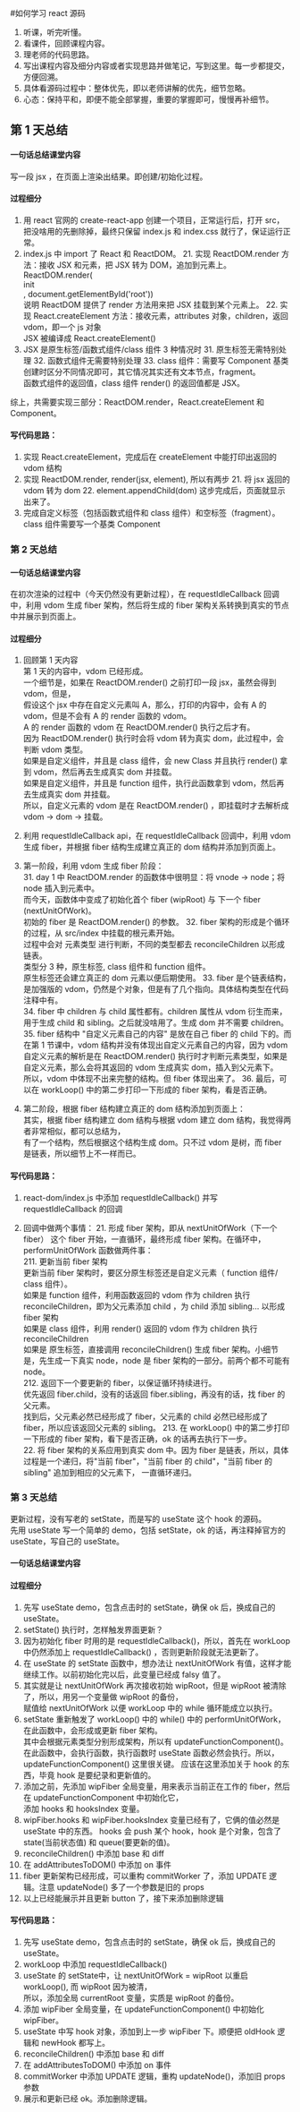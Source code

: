#如何学习 react 源码
1. 听课，听完听懂。
2. 看课件，回顾课程内容。
3. 理老师的代码思路。
4. 写出课程内容及细分内容或者实现思路并做笔记，写到这里。每一步都提交，方便回溯。
5. 具体看源码过程中：整体优先，即以老师讲解的优先，细节忽略。
6. 心态：保持平和，即便不能全部掌握，重要的掌握即可，慢慢再补细节。


## 第 1 天总结
#### 一句话总结课堂内容
写一段 jsx ，在页面上渲染出结果。即创建/初始化过程。

#### 过程细分
1. 用 react 官网的 create-react-app 创建一个项目，正常运行后，打开 src，把没啥用的先删除掉，最终只保留 index.js 和 index.css 就行了，保证运行正常。
2. index.js 中 import 了 React 和 ReactDOM。
    21. 实现 ReactDOM.render 方法：接收 JSX 和元素，把 JSX 转为 DOM，追加到元素上。
    ReactDOM.render(<div>init</div>, document.getElementById('root'))  
    说明 ReactDOM 提供了 render 方法用来把 JSX 挂载到某个元素上。
    22. 实现 React.createElement 方法：接收元素，attributes 对象，children，返回 vdom，即一个 js 对象  
    JSX 被编译成 React.createElement()
3. JSX 是原生标签/函数式组件/class 组件 3 种情况时
    31. 原生标签无需特别处理
    32. 函数式组件无需要特别处理
    33. class 组件：需要写 Component 基类  
    创建时区分不同情况即可，其它情况其实还有文本节点，fragment。  
    函数式组件的返回值，class 组件 render() 的返回值都是 JSX。
    
综上，共需要实现三部分：ReactDOM.render，React.createElement 和 Component。
 
#### 写代码思路：
1. 实现 React.createElement，完成后在 createElement 中能打印出返回的 vdom 结构
2. 实现 ReactDOM.render, render(jsx, element), 所以有两步
    21. 将 jsx 返回的 vdom 转为 dom
    22. element.appendChild(dom)
    这步完成后，页面就显示出来了。
3. 完成自定义标签（包括函数式组件和 class 组件）和空标签（fragment）。class 组件需要写一个基类 Component


### 第 2 天总结
#### 一句话总结课堂内容
在初次渲染的过程中（今天仍然没有更新过程），在 requestIdleCallback 回调中，利用 vdom 生成 fiber 架构，然后将生成的 fiber 架构关系转换到真实的节点中并展示到页面上。

#### 过程细分
1. 回顾第 1 天内容  
第 1 天的内容中，vdom 已经形成。  
一个细节是，如果在 ReactDOM.render() 之前打印一段 jsx，虽然会得到 vdom，但是，  
假设这个 jsx 中存在自定义元素叫 A，那么，打印的内容中，会有 A 的 vdom，但是不会有 A 的 render 函数的 vdom。  
A 的 render 函数的 vdom 在 ReactDOM.render() 执行之后才有。  
因为 ReactDOM.render() 执行时会将 vdom 转为真实 dom，此过程中，会判断 vdom 类型。  
如果是自定义组件，并且是 class 组件，会 new Class 并且执行 render() 拿到 vdom，然后再去生成真实 dom 并挂载。  
如果是自定义组件，并且是 function 组件，执行此函数拿到 vdom，然后再去生成真实 dom 并挂载。  
所以，自定义元素的 vdom 是在 ReactDOM.render() ，即挂载时才去解析成 vdom -> dom -> 挂载。

2. 利用 requestIdleCallback api，在 requestIdleCallback 回调中，利用 vdom 生成 fiber，并根据 fiber 结构生成建立真正的 dom 结构并添加到页面上。   

3. 第一阶段，利用 vdom 生成 fiber 阶段：  
    31. day 1 中 ReactDOM.render 的函数体中很明显：将 vnode -> node；将 node 插入到元素中。  
    而今天，函数体中变成了初始化首个 fiber (wipRoot) 与 下一个 fiber (nextUnitOfWork)。  
    初始的 fiber 是 ReactDOM.render() 的参数。
    32. fiber 架构的形成是个循环的过程，从 src/index 中挂载的根元素开始。  
    过程中会对 元素类型 进行判断，不同的类型都去 reconcileChildren 以形成链表。  
    类型分 3 种，原生标签, class 组件和 function 组件。  
    原生标签还会建立真正的 dom 元素以便后期使用。 
    33. fiber 是个链表结构，是加强版的 vdom，仍然是个对象，但是有了几个指向。具体结构类型在代码注释中有。      
    34. fiber 中 children 与 child 属性都有。children 属性从 vdom 衍生而来，用于生成 child 和 sibling。之后就没啥用了。生成 dom 并不需要 children。      
    35. fiber 结构中 "自定义元素自己的内容" 是放在自己 fiber 的 child 下的。而在第 1 节课中，vdom 结构并没有体现出自定义元素自己的内容，因为 vdom 自定义元素的解析是在 ReactDOM.render() 执行时才判断元素类型，如果是自定义元素，那么会将其返回的 vdom 生成真实 dom，插入到父元素下。  
所以，vdom 中体现不出来完整的结构。但 fiber 体现出来了。
    36. 最后，可以在 workLoop() 中的第二步打印一下形成的 fiber 架构，看是否正确。
    
4. 第二阶段，根据 fiber 结构建立真正的 dom 结构添加到页面上：  
其实，根据 fiber 结构建立 dom 结构与根据 vdom 建立 dom 结构，我觉得两者非常相似，都可以总结为，  
有了一个结构，然后根据这个结构生成 dom。只不过 vdom 是树，而 fiber 是链表，所以细节上不一样而已。


#### 写代码思路：
1. react-dom/index.js 中添加 requestIdleCallback() 并写 requestIdleCallback 的回调

2. 回调中做两个事情：
    21. 形成 fiber 架构，即从 nextUnitOfWork（下一个 fiber） 这个 fiber 开始，一直循环，最终形成 fiber 架构。在循环中，performUnitOfWork 函数做两件事：  
        211. 更新当前 fiber 架构  
        更新当前 fiber 架构时，要区分原生标签还是自定义元素（ function 组件/ class 组件）。  
        如果是 function 组件，利用函数返回的 vdom 作为 children 执行 reconcileChildren，即为父元素添加 child ，为 child 添加 sibling... 以形成fiber 架构  
        如果是 class 组件，利用 render() 返回的 vdom 作为 children 执行 reconcileChildren  
        如果是 原生标签，直接调用  reconcileChildren() 生成 fiber 架构。小细节是，先生成一下真实 node，node 是 fiber 架构的一部分。前两个都不可能有 node。  
        212. 返回下一个要更新的 fiber，以保证循环持续进行。  
        优先返回 fiber.child，没有的话返回 fiber.sibling，再没有的话，找 fiber 的父元素。  
        找到后，父元素必然已经形成了 fiber，父元素的 child 必然已经形成了 fiber，所以应该返回父元素的 sibling。 
        213. 在 workLoop() 中的第二步打印一下形成的 fiber 架构，看下是否正确，ok 的话再去执行下一步。    
    22. 将 fiber 架构的关系应用到真实 dom 中。因为 fiber 是链表，所以，具体过程是一个递归，将"当前 fiber"，"当前 fiber 的 child"，"当前 fiber 的 sibling" 追加到相应的父元素下，
        一直循环递归。
        
### 第 3 天总结
更新过程，没有写老的 setState，而是写的 useState 这个 hook 的源码。  
先用 useState 写一个简单的 demo，包括 setState，ok 的话，再注释掉官方的 useState，写自己的 useState。

#### 一句话总结课堂内容


#### 过程细分
1. 先写 useState demo，包含点击时的 setState，确保 ok 后，换成自己的 useState。
2. setState() 执行时，怎样触发界面更新？
3. 因为初始化 fiber 时用的是 requestIdleCallback()，所以，首先在 workLoop 中仍然添加上 requestIdleCallback() ，否则更新阶段就无法更新了。
4. 在 useState 的 setState 函数中，想办法让 nextUnitOfWork 有值，这样才能继续工作。以前初始化完以后，此变量已经成 falsy 值了。
5. 其实就是让 nextUnitOfWork 再次接收初始 wipRoot，但是 wipRoot 被清除了，所以，用另一个变量做 wipRoot 的备份，  
    赋值给 nextUnitOfWork 以便 workLoop 中的 while 循环能成立以执行。
6. setState 重新触发了 workLoop() 中的 while() 中的 performUnitOfWork，在此函数中，会形成或更新 fiber 架构。  
    其中会根据元素类型分别形成架构，所以有 updateFunctionComponent()。
    在此函数中，会执行函数，执行函数时 useState 函数必然会执行。所以，updateFunctionComponent() 这里很关键。
    应该在这里添加关于 hook 的东西，毕竟 hook 是要纪录和更新值的。  
7. 添加之前，先添加 wipFiber 全局变量，用来表示当前正在工作的 fiber，然后在 updateFunctionComponent 中初始化它，  
    添加 hooks 和 hooksIndex 变量。  
8. wipFiber.hooks 和 wipFiber.hooksIndex 变量已经有了，它俩的值必然是 useState 中的东西。
    hooks 会 push 某个 hook，hook 是个对象，包含了 state(当前状态值) 和 queue(要更新的值)。
9. reconcileChildren() 中添加 base 和 diff
10. 在 addAttributesToDOM() 中添加 on 事件 
11. fiber 更新架构已经形成，可以重构 commitWorker 了，添加 UPDATE 逻辑。注意 updateNode() 多了一个参数是旧的 props
12. 以上已经能展示并且更新 button 了，接下来添加删除逻辑


#### 写代码思路：
1. 先写 useState demo，包含点击时的 setState，确保 ok 后，换成自己的 useState。
2. workLoop 中添加 requestIdleCallback()
3. useState 的 setState中，让 nextUnitOfWork = wipRoot 以重启 workLoop(), 而 wipRoot 因为被清，  
    所以，添加全局 currentRoot 变量，实质是 wipRoot 的备份。
4. 添加 wipFiber 全局变量，在 updateFunctionComponent() 中初始化 wipFiber。
5. useState 中写 hook 对象，添加到上一步 wipFiber 下。顺便把 oldHook 逻辑和 newHook 都写上。
6. reconcileChildren() 中添加 base 和 diff
7. 在 addAttributesToDOM() 中添加 on 事件
8. commitWorker 中添加 UPDATE 逻辑，重构 updateNode()，添加旧 props 参数
9. 展示和更新已经 ok。添加删除逻辑。
